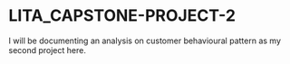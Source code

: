 # LITA_CAPSTONE-PROJECT-2
I will be documenting an analysis on customer behavioural pattern as my second project here.
